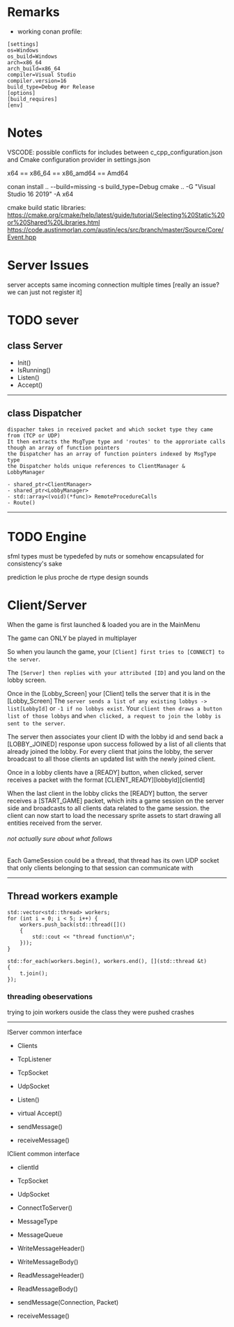 # Remarks

- working conan profile:
```
[settings]
os=Windows
os_build=Windows
arch=x86_64
arch_build=x86_64
compiler=Visual Studio
compiler.version=16
build_type=Debug #or Release
[options]
[build_requires]
[env]
```

# Notes
VSCODE: possible conflicts for includes between c_cpp_configuration.json
and Cmake configuration provider in settings.json

x64 == x86_64 == x86_amd64 == Amd64


conan install .. --build=missing -s build_type=Debug
cmake .. -G "Visual Studio 16 2019" -A x64


cmake build static libraries:
https://cmake.org/cmake/help/latest/guide/tutorial/Selecting%20Static%20or%20Shared%20Libraries.html
https://code.austinmorlan.com/austin/ecs/src/branch/master/Source/Core/Event.hpp

# Server Issues
server accepts same incoming connection multiple times
  [really an issue? we can just not register it]

# TODO sever
## class Server
- Init()
- IsRunning()
- Listen()
- Accept()
---
## class Dispatcher
    dispacher takes in received packet and which socket type they came from (TCP or UDP)
    It then extracts the MsgType type and 'routes' to the approriate calls though an array of function pointers
    the Dispatcher has an array of function pointers indexed by MsgType type
    the Dispatcher holds unique references to ClientManager &
    LobbyManager

    - shared_ptr<ClientManager>
    - shared_ptr<LobbyManager>
    - std::array<(void)(*func)> RemoteProcedureCalls
    - Route()
---

# TODO Engine
sfml types must be typedefed by nuts or somehow encapsulated for consistency's sake


prediction
le plus proche de rtype
design
sounds

# Client/Server

When the game is first launched & loaded you are in the MainMenu

The game can ONLY be played in multiplayer

So when you launch the game, your `[Client] first tries to [CONNECT] to the server`.

The `[Server] then replies with your attributed [ID]` and you land on the lobby screen.

Once in the [Lobby_Screen] your [Client] tells the server that it is in the [Lobby_Screen]
The `server sends a list of any existing lobbys -> list[LobbyId]` or `-1 if no lobbys exist`.
Your `client then draws a button list of those lobbys` and `when clicked, a request to join the lobby is sent to the server`.

The server then associates your client ID with the lobby id and send back a [LOBBY_JOINED] response upon success followed by a list of all clients that already joined the lobby. For every client that joins the lobby, the server broadcast to all those clients an updated list with the newly joined client.

Once in a lobby clients have a [READY] button, when clicked, server receives a packet with the format [CLIENT_READY][lobbyId][clientId]

When the last client in the lobby clicks the [READY] button, the server receives a [START_GAME] packet, which inits a game session on the server side and broadcasts to all clients data related to the game session. the client can now start to load the necessary sprite assets to start drawing all entities received from the server.



###### not actually sure about what follows
Each GameSession could be a thread, that thread has its own UDP socket that only clients belonging to that session can communicate with


---
## Thread workers example
    std::vector<std::thread> workers;
    for (int i = 0; i < 5; i++) {
        workers.push_back(std::thread([]()
        {
            std::cout << "thread function\n";
        }));
    }

    std::for_each(workers.begin(), workers.end(), [](std::thread &t)
    {
        t.join();
    });

### threading obeservations
trying to join workers ouside the class they were pushed
crashes

---
IServer common interface
- Clients

- TcpListener

- TcpSocket
- UdpSocket

- Listen()
- virtual Accept()

- sendMessage()
- receiveMessage()

IClient common interface
- clientId

- TcpSocket
- UdpSocket

- ConnectToServer()

- MessageType<T>

- MessageQueue<T>

- WriteMessageHeader()
- WriteMessageBody()

- ReadMessageHeader()
- ReadMessageBody()

- sendMessage(Connection, Packet)
- receiveMessage()